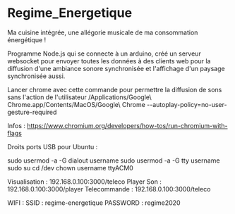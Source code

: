 # Regime_Energetique
Ma cuisine intégrée, une allégorie musicale de ma consommation énergétique ! 


Programme Node.js qui se connecte à un arduino, créé un serveur websocket pour envoyer toutes les données à des clients web pour la diffusion d'une ambiance sonore synchronisée et l'affichage d'un paysage synchronisée aussi.





Lancer chrome avec cette commande pour permettre la diffusion de sons sans l'action de l'utilisateur
/Applications/Google\ Chrome.app/Contents/MacOS/Google\ Chrome --autoplay-policy=no-user-gesture-required 

Infos : https://www.chromium.org/developers/how-tos/run-chromium-with-flags 




Droits ports USB pour Ubuntu : 

sudo usermod -a -G dialout username
sudo usermod -a -G tty username
sudo su
cd /dev
chown username ttyACM0



Visualisation : 192.168.0.100:3000/teleco
Player Son : 192.168.0.100:3000/player
Telecommande : 192.168.0.100:3000/teleco


WIFI : 
SSID : regime-energetique
PASSWORD : regime2020

